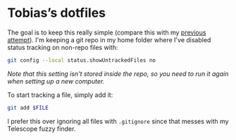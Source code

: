 # Tobias’s dotfiles

The goal is to keep this really simple (compare this with my [previous attempt](https://github.com/tobiasandersen/dotfiles-old)). I'm keeping a git repo in my home folder where I've disabled status tracking on non-repo files with:

```zsh
git config --local status.showUntrackedFiles no
```

*Note that this setting isn't stored inside the repo, so you need to run it again when setting up a new computer.*

To start tracking a file, simply add it:

```zsh
git add $FILE
```

I prefer this over ignoring all files with `.gitignore` since that messes with my Telescope fuzzy finder.
